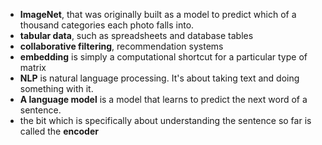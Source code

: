 -  **ImageNet**, that was originally built as a model to predict which of a thousand categories each photo falls into.
- **tabular data**, such as spreadsheets and database tables
- **collaborative filtering**, recommendation systems
- **embedding** is simply a computational shortcut for a particular type of matrix
- **NLP** is natural language processing. It's about taking text and doing something with it.
- **A language model** is a model that learns to predict the next word of a sentence.
- the bit which is specifically about understanding the sentence so far is called the **encoder**
